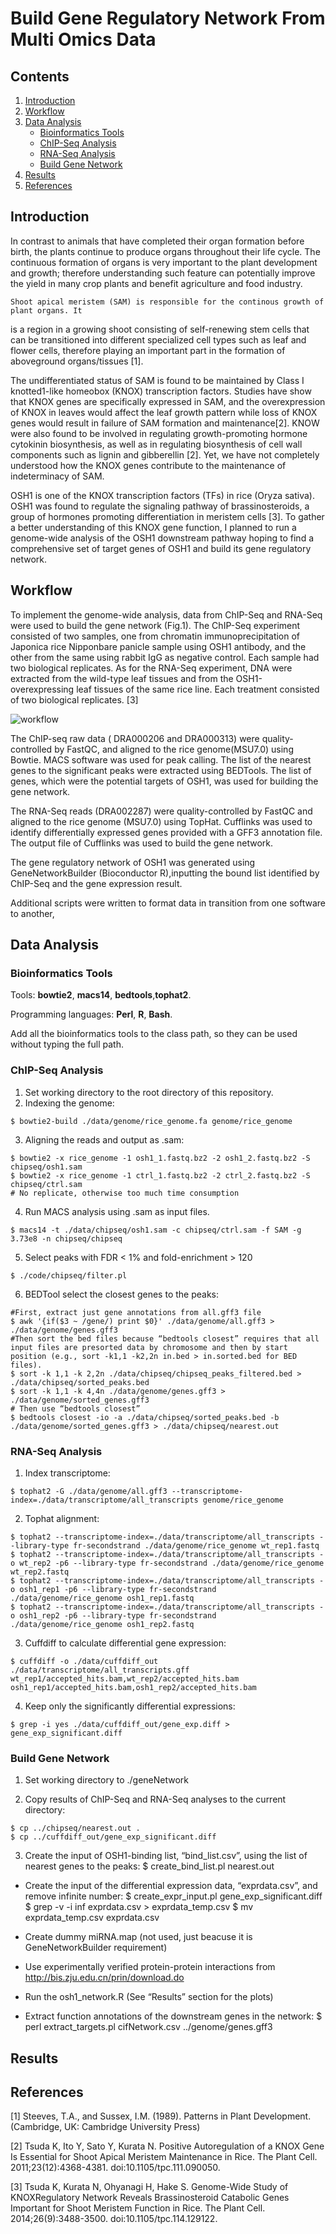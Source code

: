 # Build Gene Regulatory Network From Multi Omics Data

## Contents
1. [Introduction](#introduction)
2. [Workflow](#workflow)
3. [Data Analysis](#data-analysis)
    * [Bioinformatics Tools](#bioinformatics-tools)
    * [ChIP-Seq Analysis](#chip-seq-analysis)
    * [RNA-Seq Analysis](#rna-seq-analysis)
    * [Build Gene Network](#build-gene-network)
4. [Results](#results)
5. [References](#references)

## Introduction
In contrast to animals that have completed their organ formation before birth, the plants continue to produce organs throughout their life cycle. The continuous formation of organs is very important to the plant development and growth; therefore understanding such feature can potentially improve the yield in many crop plants and benefit agriculture and food industry. 

	Shoot apical meristem (SAM) is responsible for the continous growth of plant organs. It 
is a region in a growing shoot consisting of self-renewing stem cells that can be transitioned into different specialized cell types such as leaf and flower cells, therefore playing an important part in the formation of aboveground organs/tissues [1]. 

The undifferentiated status of SAM is found to be maintained by Class I knotted1-like homeobox (KNOX) transcription factors. Studies have show that KNOX genes are specifically expressed in SAM, and the overexpression of KNOX in leaves would affect the leaf growth pattern while loss of KNOX genes would result in failure of SAM formation and maintenance[2]. KNOW were also found to be involved in regulating growth-promoting hormone cytokinin biosynthesis, as well as in regulating biosynthesis of cell wall components such as lignin and gibberellin [2]. Yet, we have not completely understood how the KNOX genes contribute to the maintenance of indeterminacy of SAM.

OSH1 is one of the KNOX transcription factors (TFs) in rice (Oryza sativa). OSH1 was found to regulate the signaling pathway of brassinosteroids, a group of hormones promoting differentiation in meristem cells [3]. To gather a better understanding of this KNOX gene function, I planned to run a genome-wide analysis of the OSH1 downstream pathway hoping to find a comprehensive set of target genes of OSH1 and build its gene regulatory network. 

## Workflow
To implement the genome-wide analysis, data from ChIP-Seq and RNA-Seq were used to build the gene network (Fig.1). The ChIP-Seq experiment consisted of two samples, one from chromatin immunoprecipitation of Japonica rice Nipponbare panicle sample using OSH1 antibody, and the other from the same  using rabbit IgG as negative control. Each sample had two biological replicates. As for the RNA-Seq experiment, DNA were extracted from  the wild-type leaf tissues and from the OSH1-overexpressing leaf tissues of the same rice line. Each treatment consisted of two biological replicates. [3]

![workflow](./images/workflow.jpg)

The ChIP-seq raw data ( DRA000206 and DRA000313) were quality-controlled by FastQC, and aligned to the rice genome(MSU7.0) using Bowtie. MACS software was used for peak calling. The list of the nearest genes to the significant peaks were extracted using BEDTools. The list of genes, which were the potential targets of OSH1, was used for building the gene network. 

The RNA-Seq reads (DRA002287) were quality-controlled by FastQC and aligned to the rice genome (MSU7.0) using TopHat. Cufflinks was used to identify differentially expressed genes provided with a GFF3 annotation file. The output file of Cufflinks was used to build the gene network.

The gene regulatory network of OSH1 was generated using GeneNetworkBuilder (Bioconductor R),inputting the bound list identified by ChIP-Seq and the gene expression result. 

Additional scripts were written to format data in transition from one software to another, 

## Data Analysis

### Bioinformatics Tools

Tools: **bowtie2**, **macs14**, **bedtools**,**tophat2**.

Programming languages: **Perl**, **R**, **Bash**. 

Add all the bioinformatics tools to the class path, so they can be used without typing the full path.

### ChIP-Seq Analysis
1. Set working directory to the root directory of this repository.
2. Indexing the genome:

`$ bowtie2-build ./data/genome/rice_genome.fa genome/rice_genome`

3. Aligning the reads and output as .sam: 

```
$ bowtie2 -x rice_genome -1 osh1_1.fastq.bz2 -2 osh1_2.fastq.bz2 -S chipseq/osh1.sam
$ bowtie2 -x rice_genome -1 ctrl_1.fastq.bz2 -2 ctrl_2.fastq.bz2 -S chipseq/ctrl.sam
# No replicate, otherwise too much time consumption
```

4. Run MACS analysis using .sam as input files.

`$ macs14 -t ./data/chipseq/osh1.sam -c chipseq/ctrl.sam -f SAM -g 3.73e8 -n chipseq/chipseq`

5. Select peaks with FDR < 1% and fold-enrichment > 120

`$ ./code/chipseq/filter.pl`

6. BEDTool select the closest genes to the peaks:
```
#First, extract just gene annotations from all.gff3 file
$ awk '{if($3 ~ /gene/) print $0}' ./data/genome/all.gff3 > ./data/genome/genes.gff3
#Then sort the bed files because “bedtools closest” requires that all input files are presorted data by chromosome and then by start position (e.g., sort -k1,1 -k2,2n in.bed > in.sorted.bed for BED files).
$ sort -k 1,1 -k 2,2n ./data/chipseq/chipseq_peaks_filtered.bed > ./data/chipseq/sorted_peaks.bed
$ sort -k 1,1 -k 4,4n ./data/genome/genes.gff3 > ./data/genome/sorted_genes.gff3
# Then use “bedtools closest”
$ bedtools closest -io -a ./data/chipseq/sorted_peaks.bed -b ./data/genome/sorted_genes.gff3 > ./data/chipseq/nearest.out
```

### RNA-Seq Analysis
1. Index transcriptome:

`$ tophat2 -G ./data/genome/all.gff3 --transcriptome-index=./data/transcriptome/all_transcripts genome/rice_genome`

2. Tophat alignment:
```
$ tophat2 --transcriptome-index=./data/transcriptome/all_transcripts --library-type fr-secondstrand ./data/genome/rice_genome wt_rep1.fastq
$ tophat2 --transcriptome-index=./data/transcriptome/all_transcripts -o wt_rep2 -p6 --library-type fr-secondstrand ./data/genome/rice_genome wt_rep2.fastq
$ tophat2 --transcriptome-index=./data/transcriptome/all_transcripts -o osh1_rep1 -p6 --library-type fr-secondstrand ./data/genome/rice_genome osh1_rep1.fastq
$ tophat2 --transcriptome-index=./data/transcriptome/all_transcripts -o osh1_rep2 -p6 --library-type fr-secondstrand ./data/genome/rice_genome osh1_rep2.fastq
```

3. Cuffdiff to calculate differential gene expression:
```
$ cuffdiff -o ./data/cuffdiff_out ./data/transcriptome/all_transcripts.gff wt_rep1/accepted_hits.bam,wt_rep2/accepted_hits.bam osh1_rep1/accepted_hits.bam,osh1_rep2/accepted_hits.bam
```
4. Keep only the significantly differential expressions:
```
$ grep -i yes ./data/cuffdiff_out/gene_exp.diff > gene_exp_significant.diff
```
### Build Gene Network
1. Set working directory to ./geneNetwork

2. Copy results of ChIP-Seq and RNA-Seq analyses to the current directory:
```
$ cp ../chipseq/nearest.out .
$ cp ../cuffdiff_out/gene_exp_significant.diff
```

3. Create the input of  OSH1-binding list, “bind_list.csv”, using the list of nearest genes to the peaks: 
$ create_bind_list.pl nearest.out

- Create the input of the differential expression data, “exprdata.csv”, and remove infinite number:
$ create_expr_input.pl gene_exp_significant.diff
$ grep -v -i inf exprdata.csv > exprdata_temp.csv
$ mv exprdata_temp.csv exprdata.csv

- Create dummy miRNA.map (not used, just beacuse it is GeneNetworkBuilder requirement)
- Use experimentally verified protein-protein interactions from
http://bis.zju.edu.cn/prin/download.do

- Run the osh1_network.R (See “Results” section for the plots)

- Extract function annotations of the downstream genes in the network:
$ perl extract_targets.pl cifNetwork.csv ../genome/genes.gff3


## Results


## References

[1] Steeves, T.A., and Sussex, I.M. (1989). Patterns in Plant Development. (Cambridge, UK: Cambridge University Press)

[2] Tsuda K, Ito Y, Sato Y, Kurata N. Positive Autoregulation of a KNOX Gene Is Essential for Shoot Apical Meristem Maintenance in Rice. The Plant Cell. 2011;23(12):4368-4381. doi:10.1105/tpc.111.090050.

[3] Tsuda K, Kurata N, Ohyanagi H, Hake S. Genome-Wide Study of KNOXRegulatory Network Reveals Brassinosteroid Catabolic Genes Important for Shoot Meristem Function in Rice. The Plant Cell. 2014;26(9):3488-3500. doi:10.1105/tpc.114.129122.